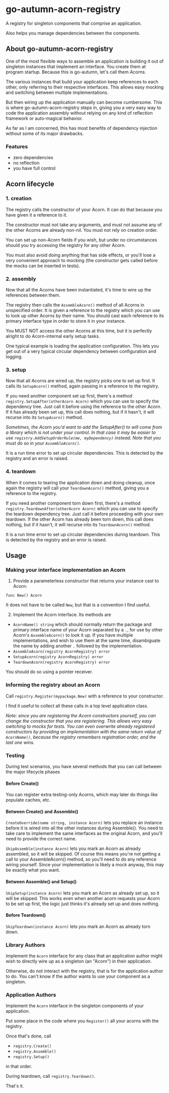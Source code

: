 # go-autumn-acorn-registry

A registry for singleton components that comprise an application. 

Also helps you manage dependencies between the components.

## About go-autumn-acorn-registry

One of the most flexible ways to assemble an application is building it out of singleton instances that
implement an interface. You create them at program startup. Because this is go-autumn, let's call them _Acorns_. 

The various instances that build your application keep references to each other, only referring to their respective 
interfaces. This allows easy mocking and switching between multiple implementations.

But then wiring up the application manually can become cumbersome. This is where go-autumn-acorn-registry steps in,
giving you a very easy way to code the application assembly without relying on any kind of reflection framework
or auto-magical behavior.

As far as I am concerned, this has most benefits of dependency injection without some of its major drawbacks.

### Features

- zero dependencies
- no reflection
- you have full control

## Acorn lifecycle

### 1. creation

The registry calls the constructor of your Acorn. It can do that because you have given it a reference to it.

The constructor must not take any arguments, and must not assume any of the other Acorns are already non-nil.
You must not rely on creation order.

You can set up non-Acorn fields if you wish, but under no circumstances should you try accessing the registry
for any other Acorn.

You must also avoid doing anything that has side effects, or you'll lose a very convenient approach to mocking
(the constructor gets called before the mocks can be inserted in tests).

### 2. assembly

Now that all the Acorns have been instantiated, it's time to wire up the references between them.

The registry then calls the `AssembleAcorn()` method of all Acorns in unspecified order. It is given a reference to the registry
which you can use to look up other Acorns by their name. You should cast each reference to its primary 
interface type in order to store it in your instance.

You MUST NOT access the other Acorns at this time, but it is perfectly alright to do Acorn-internal early setup tasks.

One typical example is loading the application configuration. This lets you get out of a very typical circular
dependency between configuration and logging.

### 3. setup

Now that all Acorns are wired up, the registry picks one to set up first. It calls its `SetupAcorn()` method, 
again passing in a reference to the registry.

If you need another component set up first, there's a method `registry.SetupAfter(otherAcorn Acorn)` which you can 
use to specify the dependency tree. Just call it before using the reference to the other Acorn. If it has already been
set up, this call does nothing, but if it hasn't, it will recurse into its `SetupAcorn()` method.

_Sometimes, the Acorn you'd want to add the SetupAfter() to will come from a library which is not under your control. 
In that case it may be easier to use `registry.AddSetupOrderRule(me, myDependency)` instead. 
Note that you must do so in your `AssembleAcorn()`._

It is a run time error to set up circular dependencies. This is detected by the registry and
an error is raised.

### 4. teardown

When it comes to tearing the application down and doing cleanup, once again the registry will call your
`TeardownAcorn()` method, giving you a reference to the registry.

If you need another component torn down first, there's a method `registry.TeardownAfter(otherAcorn Acorn)`
which you can use to specify the teardown dependency tree. Just call it before proceeding with your
own teardown. If the other Acorn has already been torn down, this call does nothing, but if it hasn't,
it will recurse into its `TeardownAcorn()` method.

It is a run time error to set up circular dependencies during teardown. This is detected by the registry and
an error is raised.

## Usage

### Making your interface implementation an Acorn

1. Provide a parameterless constructor that returns your instance cast to Acorn:

`func New() Acorn`

It does not have to be called `New`, but that is a convention I find useful.

2. Implement the Acorn interface. Its methods are 
   
  - `AcornName() string` which should normally return the package and primary interface name of your Acorn separated by a `.`, 
    for use by other Acorn's `AssembleAcorn()` to look it up.
    If you have multiple implementations, and wish to use them at the same time, disambiguate the name by adding another `.`
    followed by the implementation. 
  - `AssembleAcorn(registry AcornRegistry) error`
  - `SetupAcorn(registry AcornRegistry) error` 
  - `TeardownAcorn(registry AcornRegistry) error`

You should do so using a pointer receiver.

### Informing the registry about an Acorn

Call `registry.Register(mypackage.New)` with a reference to your constructor.

I find it useful to collect all these calls in a top level application class.

_Note: since you are registering the Acorn constructors yourself, you can change the constructor that you
are registering. This allows very easy switching to mocks for tests. You can even overwrite already
registered constructors by providing an implementation with the same return value of `AcornName()`,
because the registry remembers registration order, and the last one wins._

### Testing

During test scenarios, you have several methods that you can call between the major lifecycle phases

#### Before Create()

You can register extra testing-only Acorns, which may later do things like populate caches, etc.

#### Between Create() and Assemble()

`CreateOverride(name string, instance Acorn)` lets you replace an instance before it is wired into
all the other instances during Assemble(). You need to take care to implement the same interfaces as the
original Acorn, and you'll need to provide the correct name.

`SkipAssemble(instance Acorn)` lets you mark an Acorn as already assembled, so it will be skipped.
Of course this means you're not getting a call to your AssembleAcorn() method, so you'll need to do
any reference wiring yourself. Since your implementation is likely a mock anyway, this may be exactly what you want.

#### Between Assemble() and Setup()

`SkipSetup(instance Acorn)` lets you mark an Acorn as already set up, so it will be skipped.
This works even when another acorn requests your Acorn to be set up first, the logic just thinks
it's already set up and does nothing.

#### Before Teardown()

`SkipTeardown(instance Acorn)` lets you mark an Acorn as already torn down.

### Library Authors

Implement the `Acorn` interface for any class that an application author might wish to directly wire up as
a singleton (an "Acorn") in their application.

Otherwise, do not interact with the registry, that is for the application author to do. You can't know if the
author wants to use your component as a singleton.

### Application Authors

Implement the `Acorn` interface in the singleton components of your application.

Put some place in the code where you `Register()` all your acorns with the registry.

Once that's done, call 

  - `registry.Create()`
  - `registry.Assemble()`
  - `registry.Setup()`

in that order.

During teardown, call `registry.Teardown()`.

That's it.
